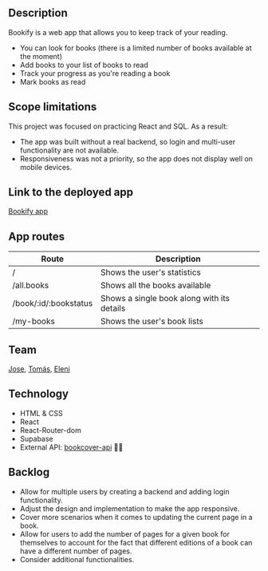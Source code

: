 ## Description
Bookify is a web app that allows you to keep track of your reading. 
- You can look for books (there is a limited number of books available at the moment)
- Add books to your list of books to read
- Track your progress as you're reading a book
- Mark books as read

## Scope limitations
This project was focused on practicing React and SQL. As a result:
- The app was built without a real backend, so login and multi-user functionality are not available.
- Responsiveness was not a priority, so the app does not display well on mobile devices.

## Link to the deployed app
[Bookify app](https://cheery-chimera-131b01.netlify.app/#/) 

## App routes

| Route                         | Description                                  |
| ----------------------------- | -------------------------------------------- |
| /                             | Shows the user's statistics                  |
| /all.books                    | Shows all the books available                |
| /book/:id/:bookstatus         | Shows a single book along with its details   |
| /my-books                     | Shows the user's book lists                  |

## Team
[Jose](https://github.com/Joseinacio25), [Tomás](https://github.com/tmartin87), [Eleni](https://github.com/nthTimeIsTheCharm)


## Technology
- HTML & CSS
- React
- React-Router-dom
- Supabase
- External API: [bookcover-api](https://github.com/w3slley/bookcover-api) 💖🙏

## Backlog
- Allow for multiple users by creating a backend and adding login functionality.
- Adjust the design and implementation to make the app responsive.
- Cover more scenarios when it comes to updating the current page in a book.
- Allow for users to add the number of pages for a given book for themselves to account for the fact that different editions of a book can have a different number of pages.
- Consider additional functionalities.
